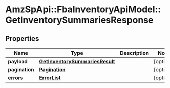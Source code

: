 # AmzSpApi::FbaInventoryApiModel::GetInventorySummariesResponse

## Properties
Name | Type | Description | Notes
------------ | ------------- | ------------- | -------------
**payload** | [**GetInventorySummariesResult**](GetInventorySummariesResult.md) |  | [optional] 
**pagination** | [**Pagination**](Pagination.md) |  | [optional] 
**errors** | [**ErrorList**](ErrorList.md) |  | [optional] 

